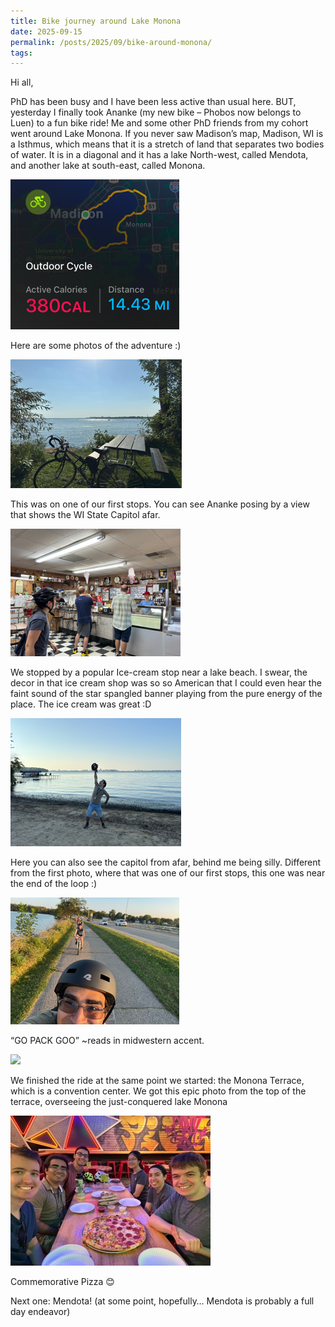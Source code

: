 ```yaml
---
title: Bike journey around Lake Monona
date: 2025-09-15
permalink: /posts/2025/09/bike-around-monona/
tags:
---
```

Hi all,

PhD has been busy and I have been less active than usual here. BUT, yesterday I finally took Ananke (my new bike – Phobos now belongs to Luen) to a fun bike ride! Me and some other PhD friends from my cohort went around Lake Monona. If you never saw Madison’s map, Madison, WI is a Isthmus, which means that it is a stretch of land that separates two bodies of water. It is in a diagonal and it has a lake North-west, called Mendota, and another lake at south-east, called Monona.

![](/images/Pas20250915084010.png)

Here are some photos of the adventure :)  
  
![](/images/Pas20250915084023.png)

This was on one of our first stops. You can see Ananke posing by a view that shows the WI State Capitol afar.

![](/images/Pas20250915084030.png)

We stopped by a popular Ice-cream stop near a lake beach. I swear, the decor in that ice cream shop was so so American that I could even hear the faint sound of the star spangled banner playing from the pure energy of the place. The ice cream was great :D

![](/images/Past20250915084037.png)

Here you can also see the capitol from afar, behind me being silly. Different from the first photo, where that was one of our first stops, this one was near the end of the loop :)

![](/images/Pas20250915084057.png)

“GO PACK GOO” ~reads in midwestern accent.

![](/images/Pas20250915084118.png)

We finished the ride at the same point we started: the Monona Terrace, which is a convention center. We got this epic photo from the top of the terrace, overseeing the just-conquered lake Monona

![](/images/Pas20250915084129.png)

Commemorative Pizza 😊

Next one: Mendota! (at some point, hopefully… Mendota is probably a full day endeavor)
